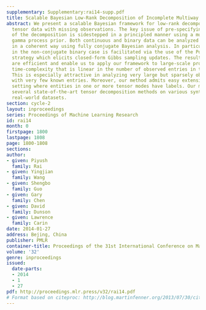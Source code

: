 ```yaml
---
supplementary: Supplementary:rai14-supp.pdf
title: Scalable Bayesian Low-Rank Decomposition of Incomplete Multiway Tensors
abstract: We present a scalable Bayesian framework for low-rank decomposition of multiway
  tensor data with missing observations. The key issue of pre-specifying the rank
  of the decomposition is sidestepped in a principled manner using a multiplicative
  gamma process prior. Both continuous and binary data can be analyzed under the framework,
  in a coherent way using fully conjugate Bayesian analysis. In particular, the analysis
  in the non-conjugate binary case is facilitated via the use of the Pólya-Gamma sampling
  strategy which elicits closed-form Gibbs sampling updates. The resulting samplers
  are efficient and enable us to apply our framework to large-scale problems, with
  time-complexity that is linear in the number of observed entries in the tensor.
  This is especially attractive in analyzing very large but sparsely observed tensors
  with very few known entries. Moreover, our method admits easy extension to the supervised
  setting where entities in one or more tensor modes have labels. Our method outperforms
  several state-of-the-art tensor decomposition methods on various synthetic and benchmark
  real-world datasets.
section: cycle-2
layout: inproceedings
series: Proceedings of Machine Learning Research
id: rai14
month: 0
firstpage: 1800
lastpage: 1808
page: 1800-1808
sections: 
author:
- given: Piyush
  family: Rai
- given: Yingjian
  family: Wang
- given: Shengbo
  family: Guo
- given: Gary
  family: Chen
- given: David
  family: Dunson
- given: Lawrence
  family: Carin
date: 2014-01-27
address: Bejing, China
publisher: PMLR
container-title: Proceedings of the 31st International Conference on Machine Learning
volume: '32'
genre: inproceedings
issued:
  date-parts:
  - 2014
  - 1
  - 27
pdf: http://proceedings.mlr.press/v32/rai14.pdf
# Format based on citeproc: http://blog.martinfenner.org/2013/07/30/citeproc-yaml-for-bibliographies/
---
```

